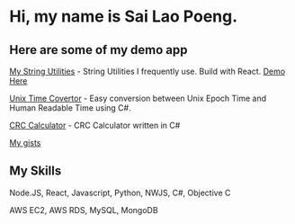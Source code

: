 # Hi, my name is Sai Lao Poeng. 

## Here are some of my demo app

[My String Utilities](https://github.com/sailaopoeng/my_string_utils) - String Utilities I frequently use. Build with React. [Demo Here](https://sailaopoeng.github.io/my_string_utils/)

[Unix Time Covertor](https://github.com/sailaopoeng/UnixTimeConverter) - Easy conversion between Unix Epoch Time and Human Readable Time using C#.

[CRC Calculator](https://github.com/sailaopoeng/crcCalc) - CRC Calculator written in C#

[My gists](https://gist.github.com/sailaopoeng)

## My Skills

Node.JS, React, Javascript, Python, NWJS, C#, Objective C

AWS EC2, AWS RDS, MySQL, MongoDB
